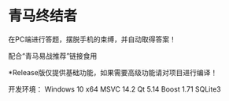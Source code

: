 # 青马终结者

在PC端进行答题，摆脱手机的束缚，并自动取得答案！

配合“青马易战推荐”链接食用

*Release版仅提供基础功能，如果需要高级功能请对项目进行编译！

开发环境：
Windows 10 x64
MSVC 14.2 
Qt 5.14
Boost 1.71
SQLite3
